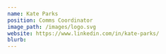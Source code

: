 ```yaml
---
name: Kate Parks
position: Comms Coordinator
image_path: /images/logo.svg
website: https://www.linkedin.com/in/kate-parks/
blurb: 
---
```

